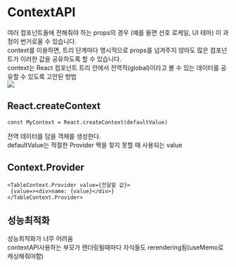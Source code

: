 # ContextAPI

여러 컴포넌트들에 전해줘야 하는 props의 경우 (예를 들면 선호 로케일, UI 테마) 이 과정이 번거로울 수 있습니다.  
context를 이용하면, 트리 단계마다 명시적으로 props를 넘겨주지 않아도 많은 컴포넌트가 이러한 값을 공유하도록 할 수 있습니다.  
context는 React 컴포넌트 트리 안에서 전역적(global)이라고 볼 수 있는 데이터를 공유할 수 있도록 고안된 방법  
<img src="https://img1.daumcdn.net/thumb/R1280x0/?scode=mtistory2&fname=https%3A%2F%2Fblog.kakaocdn.net%2Fdn%2FdgMqq5%2FbtqN8e464MD%2F6YFXLh1RKVEQyTrJGkhgiK%2Fimg.png"/>

## React.createContext

```
const MyContext = React.createContext(defaultValue)
```

전역 데이터를 담을 객체를 생성한다.  
defaultValue는 적절한 Provider 짝을 찾지 못할 때 사용되는 value

## Context.Provider

```
<TableContext.Provider value={전달할 값}>
 {value=><div>name: {value}</div>}
</TableContext.Provider>
```

## 성능최적화

성능최적화가 너무 어려움  
contextAPI사용하는 부모가 랜더링될때마다 자식들도 rerendering됨(useMemo로 캐싱해줘야함)
